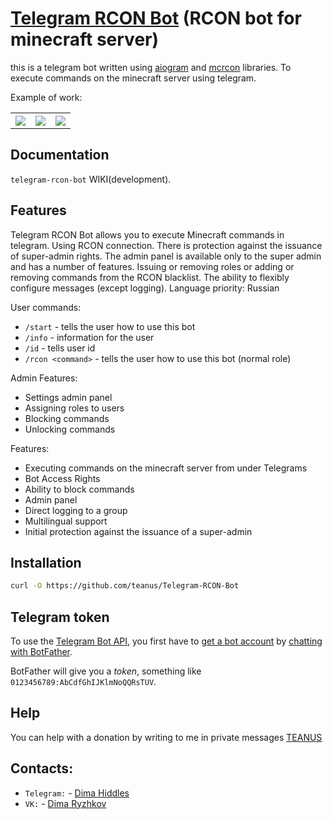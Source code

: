 
# [Telegram RCON Bot](https://github.com/teanus/Telegram-RCON-Bot) (RCON bot for minecraft server)
this is a telegram bot written using [aiogram](https://pypi.org/project/aiogram/) and [mcrcon](https://pypi.org/project/mcrcon/) libraries. To execute commands on the minecraft server using telegram.

Example of work:

<table>
<tr>
<th><img src="https://sun1.dataix-kz-akkol.userapi.com/s/v1/if2/SPK2N5FokOHJbxsevGRaSghtr4EFkXzNyd9J-L9DMyhULyLxjCc3o8MDYcrGCW7WEpl1YyvjmqWC8Km_3qbCHWkX.jpg?size=1080x856&quality=95&type=album" /></th>
<th><img src="https://sun1.dataix-kz-akkol.userapi.com/s/v1/if2/sdNUmdZwC8LIb3lsArD9B7u3ouKHjTN0tG6cTJhbnS_vW2B5oSD4m5DlZqFA_8AGZPX1E7I1tD8tapq7_nwuv9kM.jpg?size=1080x653&quality=95&type=album" /></th>
<th><img src="https://sun9-86.userapi.com/s/v1/if2/X1TdqM4FYE7s9Hd7l4HNGm_VtvsDVOlUnDMB4bc73z49UXjW9F8C21Cg0Zasyh8I6Usw4OTlm0_1Zj1WK_FhU134.jpg?size=1080x715&quality=95&type=album" /></th>
</tr>
</table>


## Documentation


`telegram-rcon-bot` WIKI(development).



## Features

Telegram RCON Bot allows you to execute Minecraft commands in telegram. Using RCON connection. 
There is protection against the issuance of super-admin rights. 
The admin panel is available only to the super admin and has a number of features. Issuing or removing roles or adding or removing commands from the RCON blacklist. 
The ability to flexibly configure messages (except logging). Language priority: Russian

User commands:
* `/start` - tells the user how to use this bot
* `/info` - information for the user
* `/id` - tells user id
* `/rcon <command>` - tells the user how to use this bot (normal role)

Admin Features:
* Settings admin panel
* Assigning roles to users
* Blocking commands
* Unlocking commands


Features:
* Executing commands on the minecraft server from under Telegrams
* Bot Access Rights
* Ability to block commands
* Admin panel
* Direct logging to a group
* Multilingual support
* Initial protection against the issuance of a super-admin


## Installation


```bash
curl -O https://github.com/teanus/Telegram-RCON-Bot
```

## Telegram token

To use the [Telegram Bot API](https://core.telegram.org/bots/api), 
you first have to [get a bot account](https://core.telegram.org/bots) 
by [chatting with BotFather](https://core.telegram.org/bots#6-botfather).

BotFather will give you a *token*, something like `0123456789:AbCdfGhIJKlmNoQQRsTUV`.

## Help

You can help with a donation by writing to me in private messages [TEANUS](https://t.me/teanus)

## Contacts:
* `Telegram:` - [Dima Hiddles](https://t.me/teanus)
* `VK:` - [Dima Ryzhkov](https://vk.com/dimawinchester)
